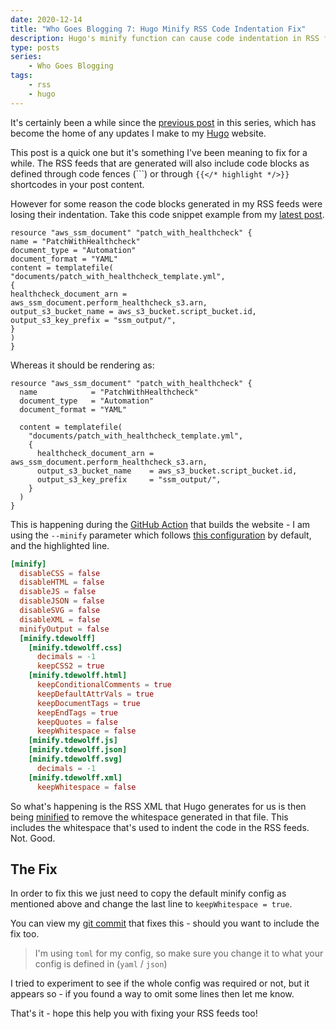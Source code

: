```yaml
---
date: 2020-12-14
title: "Who Goes Blogging 7: Hugo Minify RSS Code Indentation Fix"
description: Hugo's minify function can cause code indentation in RSS feeds to break - I discuss the fix in this post
type: posts
series:
    - Who Goes Blogging
tags:
    - rss
    - hugo
---
```


It's certainly been a while since the [previous post](/blog/who-goes-blogging-6-three-steps-to-improve-hugos-rss-feeds/) in this series, which has become the home of any updates I make to my [Hugo](https://gohugo.io/) website.

This post is a quick one but it's something I've been meaning to fix for a while. The RSS feeds that are generated will also include code blocks as defined through code fences (```) or through `{{</* highlight */>}}` shortcodes in your post content.

However for some reason the code blocks generated in my RSS feeds were losing their indentation. Take this code snippet example from my [latest post](/blog/automate-instance-hygiene-with-aws-ssm-2).

```hcl
resource "aws_ssm_document" "patch_with_healthcheck" {
name = "PatchWithHealthcheck"
document_type = "Automation"
document_format = "YAML"
content = templatefile(
"documents/patch_with_healthcheck_template.yml",
{
healthcheck_document_arn = aws_ssm_document.perform_healthcheck_s3.arn,
output_s3_bucket_name = aws_s3_bucket.script_bucket.id,
output_s3_key_prefix = "ssm_output/",
}
)
}
```

Whereas it should be rendering as:

```hcl
resource "aws_ssm_document" "patch_with_healthcheck" {
  name            = "PatchWithHealthcheck"
  document_type   = "Automation"
  document_format = "YAML"

  content = templatefile(
    "documents/patch_with_healthcheck_template.yml",
    {
      healthcheck_document_arn = aws_ssm_document.perform_healthcheck_s3.arn,
      output_s3_bucket_name    = aws_s3_bucket.script_bucket.id,
      output_s3_key_prefix     = "ssm_output/",
    }
  )
}
```

This is happening during the [GitHub Action](https://github.com/jdheyburn/jdheyburn.co.uk/blob/master/.github/workflows/deploy.yml#L31) that builds the website - I am using the `--minify` parameter which follows [this configuration](https://gohugo.io/getting-started/configuration/#configure-minify) by default, and the highlighted line.

```toml {hl_lines="24"}
[minify]
  disableCSS = false
  disableHTML = false
  disableJS = false
  disableJSON = false
  disableSVG = false
  disableXML = false
  minifyOutput = false
  [minify.tdewolff]
    [minify.tdewolff.css]
      decimals = -1
      keepCSS2 = true
    [minify.tdewolff.html]
      keepConditionalComments = true
      keepDefaultAttrVals = true
      keepDocumentTags = true
      keepEndTags = true
      keepQuotes = false
      keepWhitespace = false
    [minify.tdewolff.js]
    [minify.tdewolff.json]
    [minify.tdewolff.svg]
      decimals = -1
    [minify.tdewolff.xml]
      keepWhitespace = false
```


So what's happening is the RSS XML that Hugo generates for us is then being [minified](https://en.wikipedia.org/wiki/Minification_(programming)) to remove the whitespace generated in that file. This includes the whitespace that's used to indent the code in the RSS feeds. Not. Good.

## The Fix

In order to fix this we just need to copy the default minify config as mentioned above and change the last line to `keepWhitespace = true`.

You can view my [git commit](https://github.com/jdheyburn/jdheyburn.co.uk/commit/e56aaf581283eb7a7a4d97ca7a30553beda09271) that fixes this - should you want to include the fix too.

> I'm using `toml` for my config, so make sure you change it to what your config is defined in (`yaml` / `json`)

I tried to experiment to see if the whole config was required or not, but it appears so - if you found a way to omit some lines then let me know.

That's it - hope this help you with fixing your RSS feeds too!
